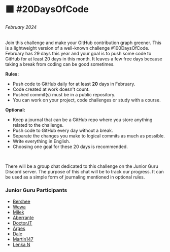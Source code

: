 # 🟩 #20DaysOfCode 
###### February 2024

Join this challenge and make your GitHub contribution graph greener. This is a lightweight version of a well-known challenge #100DaysOfCode. February has 29 days this year and your goal is to push some code to GitHub for at least 20 days in this month. It leaves a few free days because taking a break from coding can be good sometimes.

**Rules:**
- Push code to GitHub daily for at least **20** days in February.
- Code created at work doesn't count.
- Pushed commit(s) must be in a public repository.
- You can work on your project, code challenges or study with a course.

**Optional:**
- Keep a journal that can be a GitHub repo where you store anything related to the challenge.
- Push code to GitHub every day without a break.
- Separate the changes you make to logical commits as much as possible.
- Write everything in English.
- Choosing one goal for these 20 days is recommended.

</br>

There will be a group chat dedicated to this challenge on the Junior Guru Discord server. The purpose of this chat will be to track our progress. It can be used as a simple form of journaling mentioned in optional rules.

### Junior Guru Participants
- [Bershee](https://github.com/PavlaBerankova)
- [Wewa](https://github.com/VeveCambor)
- [Milek](https://github.com/milojezek)
- [Aberrante](https://github.com/Aberran)
- [DoctorJT](https://github.com/trnecka)
- [Arges](https://github.com/Elliska)
- [Dale](https://github.com/tethal)
- [Martin147](https://github.com/MartinKohoutek)
- [Lenka N](https://github.com/NikoLenCZ)
